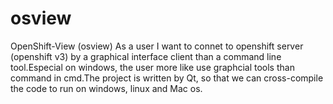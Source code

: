 # osview
OpenShift-View (osview)
As a user I want to connet to openshift server (openshift v3) by a graphical interface client than a command line tool.Especial on 
windows, the user more like use graphcial tools than command in cmd.The project is written by Qt, so that we can cross-compile the code to run on windows, linux and Mac os.

